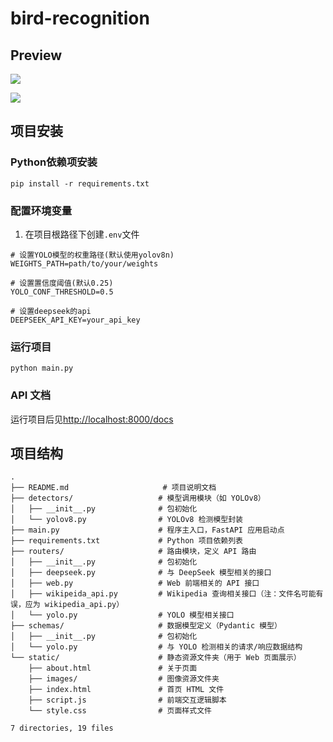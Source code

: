 # bird-recognition

## Preview

![](https://i.imgur.com/nbmXcKx.jpeg)

![](https://i.imgur.com/AVR2lx7.jpeg)

## 项目安装

### Python依赖项安装

`pip install -r requirements.txt`

### 配置环境变量

1. 在项目根路径下创建`.env`文件

```text
# 设置YOLO模型的权重路径(默认使用yolov8n)
WEIGHTS_PATH=path/to/your/weights

# 设置置信度阈值(默认0.25)
YOLO_CONF_THRESHOLD=0.5

# 设置deepseek的api
DEEPSEEK_API_KEY=your_api_key
```

### 运行项目

`python main.py`

### API 文档

运行项目后见<http://localhost:8000/docs>

## 项目结构

```text
.
├── README.md                     # 项目说明文档
├── detectors/                   # 模型调用模块（如 YOLOv8）
│   ├── __init__.py              # 包初始化
│   └── yolov8.py                # YOLOv8 检测模型封装
├── main.py                      # 程序主入口，FastAPI 应用启动点
├── requirements.txt             # Python 项目依赖列表
├── routers/                     # 路由模块，定义 API 路由
│   ├── __init__.py              # 包初始化
│   ├── deepseek.py              # 与 DeepSeek 模型相关的接口
│   ├── web.py                   # Web 前端相关的 API 接口
│   ├── wikipeida_api.py         # Wikipedia 查询相关接口（注：文件名可能有误，应为 wikipedia_api.py）
│   └── yolo.py                  # YOLO 模型相关接口
├── schemas/                     # 数据模型定义（Pydantic 模型）
│   ├── __init__.py              # 包初始化
│   └── yolo.py                  # 与 YOLO 检测相关的请求/响应数据结构
└── static/                      # 静态资源文件夹（用于 Web 页面展示）
    ├── about.html               # 关于页面
    ├── images/                  # 图像资源文件夹
    ├── index.html               # 首页 HTML 文件
    ├── script.js                # 前端交互逻辑脚本
    └── style.css                # 页面样式文件

7 directories, 19 files

```
